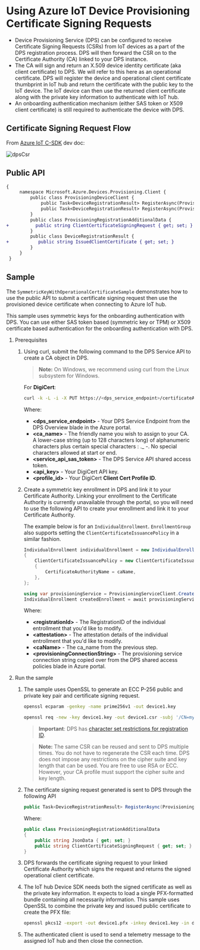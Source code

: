# Using Azure IoT Device Provisioning Certificate Signing Requests

- Device Provisioning Service (DPS) can be configured to receive Certificate Signing Requests (CSRs) from IoT devices as a part of the DPS registration process. DPS will then forward the CSR on to the Certificate Authority (CA) linked to your DPS instance. 
- The CA will sign and return an X.509 device identity certificate (aka client certificate) to DPS. We will refer to this here as an operational certificate. DPS will register the device and operational client certificate thumbprint in IoT hub and return the certificate with the public key to the IoT device. The IoT device can then use the returned client certificate along with the private key information to authenticate with IoT hub.
- An onboarding authentication mechanism (either SAS token or X509 client certificate) is still required to authenticate the device with DPS.

## Certificate Signing Request Flow

From [Azure IoT C-SDK](https://github.com/Azure/azure-iot-sdk-c/blob/59d9ae9131fba61a2862b20d332fd0ca99bc8174/provisioning_client/devdoc/using_certificate_signing_requests.md) dev doc:

![dpsCsr](https://www.plantuml.com/plantuml/png/bLDTRzCm57tFhpYFK3K12V50DKthKWO83MrDaP0G3svysrxXsS5sDlBlkQar54AaTM-Ex_auvrgv257vsDwPR4NtN1FoSwJJ0X_8abUHC9kvfZ-niyhCPdXVbg_MrH9DkpLSvutd-nxsapeqYls4LEb9404b-SWxhdjunNlBTeyr_MefHBH1liPUftZSL0iistWW6vDoKggMrHoRcsiuZzAmJF7jxUjtlOFTEkMrWCIWzgHxfZ8X4wbXwcNvUUpZQSyXaiUBT4f9F-avBftk5l_5BwlroodPT3NSHz_0UOxJ8aV2MNuQ8VKSGCSjPE6-m_UYA7wCmntQxTNjwiiS-dWXpPwZ_l7hvTHRF2qXnFpyo4vYJp90lnlsf8j7zxCykL_VRZPOSQYTjLJ7p3e16zh536ds1jfHWDn3C56nXOoKrfpCeF-IuKa5PukCh1R2TDKJAmvoZhSa55mfDgsdV-9k3XmG8ZMGC1I2yXsSDHrazY3av8pKQZBauwkkwVYVOsVSGtOXmFRE_040 "dpsCsr")

## Public API

```diff
{
     namespace Microsoft.Azure.Devices.Provisioning.Client {
         public class ProvisioningDeviceClient {
             public Task<DeviceRegistrationResult> RegisterAsync(ProvisioningRegistrationAdditionalData data, CancellationToken cancellationToken = default(CancellationToken));
             public Task<DeviceRegistrationResult> RegisterAsync(ProvisioningRegistrationAdditionalData data, TimeSpan timeout);
         }
         public class ProvisioningRegistrationAdditionalData {
+          public string ClientCertificateSigningRequest { get; set; }
         }
         public class DeviceRegistrationResult {
+           public string IssuedClientCertificate { get; set; }
         }
     }
 }
```

## Sample

The `SymmetricKeyWithOperationalCertificateSample` demonstrates how to use the public API to submit a certificate 
signing request then use the provisioned device certificate when connecting to Azure IoT hub.

This sample uses symmetric keys for the onboarding authentication with DPS. You can use either SAS token based (symmetric key or TPM) or X509 certificate based authentication for the onboarding authentication with DPS.

1. Prerequisites

    1. Using curl, submit the following command to the DPS Service API to create a CA object in DPS.

        > **Note:** On Windows, we recommend using curl from the Linux subsystem for Windows.

        For **DigiCert**:
        
        ```bash
        curl -k -L -i -X PUT https://<dps_service_endpoint>/certificateAuthorities/<ca_name>?api-version=2021-11-01-preview -H "Authorization: <service_api_sas_token>" -H "Content-Type: application/json" -H "Content-Encoding: utf-8" -d"{'certificateAuthorityType':'DigiCertCertificateAuthority','apiKey':'<api_key>','profileName':'<profile_id>'}"
        ```

        Where:
        - **<dps_service_endpoint>** - Your DPS Service Endpoint from the DPS Overview blade in the Azure portal.
        - **<ca_name>** - The friendly name you wish to assign to your CA. A lower-case string (up to 128 characters long) of alphanumeric characters plus certain special characters : ._ -. No special characters allowed at start or end. 
        - **<service_api_sas_token>** - The DPS Service API shared access token.
        - **<api_key>** - Your DigiCert API key.
        - **<profile_id>** - Your DigiCert **Client Cert Profile ID**.

    1. Create a symmetric key enrollment in DPS and link it to your Certificate Authority.
        Linking your enrollment to the Certificate Authority is currently unavailable through the portal, so you will need to use the following API to create your enrollment and link it to your Certificate Authority.

        The example below is for an `IndividualEnrollment`. `EnrollmentGroup` also supports setting the `ClientCertificateIssuancePolicy` in a similar fashion.

        ```csharp
        IndividualEnrollment individualEnrollment = new IndividualEnrollment(registrationId, attestation))
        {
            ClientCertificateIssuancePolicy = new ClientCertificateIssuancePolicy
            {
                CertificateAuthorityName = caName,
            },
        };

        using var provisioningService = ProvisioningServiceClient.CreateFromConnectionString(provisioningConnectionString);
        IndividualEnrollment createdEnrollment = await provisioningService.CreateOrUpdateIndividualEnrollmentAsync(individualEnrollment);
        ```

        Where:
        - **\<registrationId>** - The RegistrationID of the individual entrollment that you'd like to modify.
        - **\<attestation>** - The attestation details of the individual entrollment that you'd like to modify.
        - **\<caName>** - The ca_name from the previous step.
        - **\<provisioningConnectionString>** - The provisioning service connection string copied over from the DPS shared access policies blade in Azure portal.

1. Run the sample

    1. The sample uses OpenSSL to generate an ECC P-256 public and private key pair and certificate signing request.
        ```bash
        openssl ecparam -genkey -name prime256v1 -out device1.key
        ```
        ```bash
        openssl req -new -key device1.key -out device1.csr -subj '/CN=myregistration-id'
        ```

        > **Important**: DPS has [character set
    restrictions for registration
    ID](https://docs.microsoft.com/en-us/azure/iot-dps/concepts-service#registration-id).
        
        > **Note:** The same CSR can be reused and sent to DPS multiple times. You do not have to regenerate the CSR each time. DPS does not impose any restrictions on the cipher suite and key length that can be used. You are free to use RSA or ECC. However, your CA profile must support the cipher suite and key length.

    1. The certificate signing request generated is sent to DPS through the following API
        ```csharp
        public Task<DeviceRegistrationResult> RegisterAsync(ProvisioningRegistrationAdditionalData data, CancellationToken cancellationToken = default);
        ```

        Where:
        ```csharp
        public class ProvisioningRegistrationAdditionalData
        {
            public string JsonData { get; set; }
            public string ClientCertificateSigningRequest { get; set; }
        }
        ```

    1. DPS forwards the certificate signing request to your linked Certificate Authority which signs the request and returns the signed operational client certificate. 

    1. The IoT hub Device SDK needs both the signed certificate as well as the private key information. It expects to load a single PFX-formatted bundle containing all necessarily information. This sample uses OpenSSL to combine the private key and issued public certificate to create the PFX file:
        ```bash
        openssl pkcs12 -export -out device1.pfx -inkey device1.key -in device1.cer
        ```

    1. The authenticated client is used to send a telemetry message to the assigned IoT hub and then close the connection.
